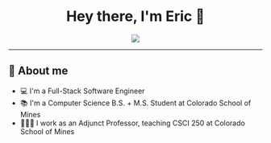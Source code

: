 

<div align="center">
    <h1>Hey there, I'm Eric 👋</h1>
    <img src="./banner.svg">
</div>

---

## 📖 About me

* 💻 I'm a Full-Stack Software Engineer
* 📚 I'm a Computer Science B.S. + M.S. Student at Colorado School of Mines
* 👨🏼‍🏫 I work as an Adjunct Professor, teaching CSCI 250 at Colorado School of Mines  


<!--
**ericmckevitt/ericmckevitt** is a ✨ _special_ ✨ repository because its `README.md` (this file) appears on your GitHub profile.

Here are some ideas to get you started:

- 🔭 I’m currently working on ...
- 🌱 I’m currently learning ...
- 👯 I’m looking to collaborate on ...
- 🤔 I’m looking for help with ...
- 💬 Ask me about ...
- 📫 How to reach me: ...
- 😄 Pronouns: ...
- ⚡ Fun fact: ...
-->
